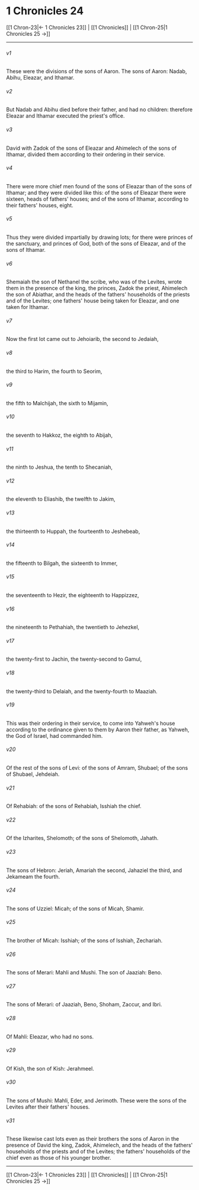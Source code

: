 # 1 Chronicles 24

[[1 Chron-23|← 1 Chronicles 23]] | [[1 Chronicles]] | [[1 Chron-25|1 Chronicles 25 →]]
***



###### v1 
These were the divisions of the sons of Aaron. The sons of Aaron: Nadab, Abihu, Eleazar, and Ithamar. 

###### v2 
But Nadab and Abihu died before their father, and had no children: therefore Eleazar and Ithamar executed the priest's office. 

###### v3 
David with Zadok of the sons of Eleazar and Ahimelech of the sons of Ithamar, divided them according to their ordering in their service. 

###### v4 
There were more chief men found of the sons of Eleazar than of the sons of Ithamar; and they were divided like this: of the sons of Eleazar there were sixteen, heads of fathers' houses; and of the sons of Ithamar, according to their fathers' houses, eight. 

###### v5 
Thus they were divided impartially by drawing lots; for there were princes of the sanctuary, and princes of God, both of the sons of Eleazar, and of the sons of Ithamar. 

###### v6 
Shemaiah the son of Nethanel the scribe, who was of the Levites, wrote them in the presence of the king, the princes, Zadok the priest, Ahimelech the son of Abiathar, and the heads of the fathers' households of the priests and of the Levites; one fathers' house being taken for Eleazar, and one taken for Ithamar. 

###### v7 
Now the first lot came out to Jehoiarib, the second to Jedaiah, 

###### v8 
the third to Harim, the fourth to Seorim, 

###### v9 
the fifth to Malchijah, the sixth to Mijamin, 

###### v10 
the seventh to Hakkoz, the eighth to Abijah, 

###### v11 
the ninth to Jeshua, the tenth to Shecaniah, 

###### v12 
the eleventh to Eliashib, the twelfth to Jakim, 

###### v13 
the thirteenth to Huppah, the fourteenth to Jeshebeab, 

###### v14 
the fifteenth to Bilgah, the sixteenth to Immer, 

###### v15 
the seventeenth to Hezir, the eighteenth to Happizzez, 

###### v16 
the nineteenth to Pethahiah, the twentieth to Jehezkel, 

###### v17 
the twenty-first to Jachin, the twenty-second to Gamul, 

###### v18 
the twenty-third to Delaiah, and the twenty-fourth to Maaziah. 

###### v19 
This was their ordering in their service, to come into Yahweh's house according to the ordinance given to them by Aaron their father, as Yahweh, the God of Israel, had commanded him. 

###### v20 
Of the rest of the sons of Levi: of the sons of Amram, Shubael; of the sons of Shubael, Jehdeiah. 

###### v21 
Of Rehabiah: of the sons of Rehabiah, Isshiah the chief. 

###### v22 
Of the Izharites, Shelomoth; of the sons of Shelomoth, Jahath. 

###### v23 
The sons of Hebron: Jeriah, Amariah the second, Jahaziel the third, and Jekameam the fourth. 

###### v24 
The sons of Uzziel: Micah; of the sons of Micah, Shamir. 

###### v25 
The brother of Micah: Isshiah; of the sons of Isshiah, Zechariah. 

###### v26 
The sons of Merari: Mahli and Mushi. The son of Jaaziah: Beno. 

###### v27 
The sons of Merari: of Jaaziah, Beno, Shoham, Zaccur, and Ibri. 

###### v28 
Of Mahli: Eleazar, who had no sons. 

###### v29 
Of Kish, the son of Kish: Jerahmeel. 

###### v30 
The sons of Mushi: Mahli, Eder, and Jerimoth. These were the sons of the Levites after their fathers' houses. 

###### v31 
These likewise cast lots even as their brothers the sons of Aaron in the presence of David the king, Zadok, Ahimelech, and the heads of the fathers' households of the priests and of the Levites; the fathers' households of the chief even as those of his younger brother.

***
[[1 Chron-23|← 1 Chronicles 23]] | [[1 Chronicles]] | [[1 Chron-25|1 Chronicles 25 →]]
